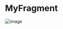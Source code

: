 # MyFragment
![image](https://user-images.githubusercontent.com/101079488/223616551-b8bd7dd8-c878-452d-8f40-2df8f9f94610.png)
